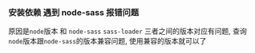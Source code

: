 ### 安装依赖 遇到 node-sass 报错问题

原因是`node`版本 和 `node-sass`  `sass-loader` 三者之间的版本对应有问题, 查询`node`版本跟`node-sass`的版本兼容问题,  使用兼容的版本就可以了
